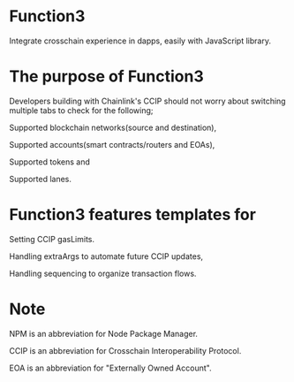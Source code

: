# Function3
Integrate crosschain experience in dapps, easily with JavaScript library.
# The purpose of Function3
Developers building with Chainlink's CCIP should not worry about switching multiple tabs to check for the following;

Supported blockchain networks(source and destination),

Supported accounts(smart contracts/routers and EOAs),

Supported tokens and

Supported lanes.

# Function3 features templates for

Setting CCIP gasLimits.

Handling extraArgs to automate future CCIP updates,

Handling sequencing to organize transaction flows.

# Note
NPM is an abbreviation for Node Package Manager.

CCIP is an abbreviation for Crosschain Interoperability Protocol.

EOA is an abbreviation for "Externally Owned Account".
